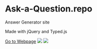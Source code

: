 # Ask-a-Question.repo
<p>Answer Generator site</p>
<p>Made with jQuery and Typed.js</p>
<a href='https://maywedadev.github.io/Ask-a-Question.repo/index.html'>Go to Webpage</a>
<img src='https://maywedadev.github.io/assets/ask.jpg'></img>
<img src='https://maywedadev.github.io/assets/Screenshot_20220716-191206.png'></img>